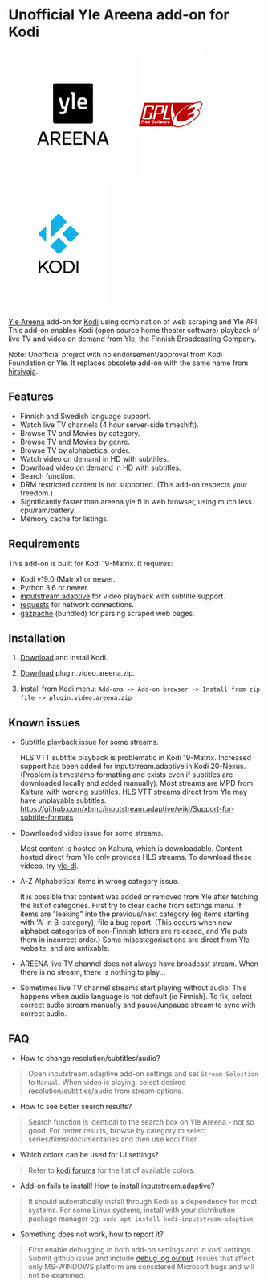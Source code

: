 # Unofficial Yle Areena add-on for Kodi
[![Yle logo](images/yle.png)](https://areena.yle.fi/tv)
[![GPLv3 logo](images/gplv3.png)](https://gnu.org/licenses/gpl-3.0)
[![Kodi logo](images/kodi.png)](https://kodi.tv)

[Yle Areena](https://areena.yle.fi/tv) add-on for [Kodi](https://github.com/xbmc/xbmc) using combination of web scraping and Yle API. 
This add-on enables Kodi (open source home theater software) playback of live TV and video on demand from Yle, the Finnish Broadcasting Company.

Note: Unofficial project with no endorsement/approval from Kodi Foundation or Yle. It replaces obsolete add-on with the same name from [hirsivaja](https://github.com/hirsivaja/plugin.video.areena).


## Features
- Finnish and Swedish language support.
- Watch live TV channels (4 hour server-side timeshift).
- Browse TV and Movies by category.
- Browse TV and Movies by genre.
- Browse TV by alphabetical order.
- Watch video on demand in HD with subtitles.
- Download video on demand in HD with subtitles.
- Search function.
- DRM restricted content is not supported. (This add-on respects your freedom.)
- Significantly faster than areena.yle.fi in web browser, using much less cpu/ram/battery.
- Memory cache for listings.


## Requirements
This add-on is built for Kodi 19-Matrix.
It requires:
 - Kodi v19.0 (Matrix) or newer.
 - Python 3.6 or newer.
 - [inputstream.adaptive](https://github.com/xbmc/inputstream.adaptive) for video playback with subtitle support.
 - [requests](https://github.com/psf/requests) for network connections.
 - [gazpacho](https://github.com/maxhumber/gazpacho) (bundled) for parsing scraped web pages.


## Installation

 1. [Download](https://kodi.tv/download/) and install Kodi.

 2. [Download](https://github.com/finnhubb/plugin.video.areena/releases/download/v1.1.0/plugin.video.areena.zip) plugin.video.areena.zip.

 3. Install from Kodi menu: `Add-ons -> Add-on browser -> Install from zip file -> plugin.video.areena.zip`


## Known issues
- Subtitle playback issue for some streams.

  HLS VTT subtitle playback is problematic in Kodi 19-Matrix. Increased support has been added for inputstream.adaptive in Kodi 20-Nexus.
  (Problem is timestamp formatting and exists even if subtitles are downloaded locally and added manually).
  Most streams are MPD from Kaltura with working subtitles. HLS VTT streams direct from Yle may have unplayable subtitles.
  <https://github.com/xbmc/inputstream.adaptive/wiki/Support-for-subtitle-formats>

- Downloaded video issue for some streams.

  Most content is hosted on Kaltura, which is downloadable. Content hosted direct from Yle only provides HLS streams.
  To download these videos, try [yle-dl](https://github.com/aajanki/yle-dl).

- A-Z Alphabetical items in wrong category issue.

  It is possible that content was added or removed from Yle after fetching the list of categories. First try to clear cache from settings menu.
  If items are "leaking" into the previous/next category (eg items starting with 'A' in B-category), file a bug report.
  (This occurs when new alphabet categories of non-Finnish letters are released, and Yle puts them in incorrect order.)
  Some miscategorisations are direct from Yle website, and are unfixable.

- AREENA live TV channel does not always have broadcast stream. When there is no stream, there is nothing to play...

- Sometimes live TV channel streams start playing without audio. This happens when audio language is not default (ie Finnish).
  To fix, select correct audio stream manually and pause/unpause stream to sync with correct audio.


## FAQ
- How to change resolution/subtitles/audio?

>  Open inputstream.adaptive add-on settings and set `Stream Selection` to `Manual`.
>  When video is playing, select desired resolution/subtitles/audio from stream options.

- How to see better search results?

>  Search function is identical to the search box on Yle Areena - not so good.
>  For better results, browse by category to select series/films/documentaries and then use kodi filter.

- Which colors can be used for UI settings?

>  Refer to [kodi forums](https://forum.kodi.tv/showthread.php?tid=210837) for the list of available colors.

- Add-on fails to install! How to install inputstream.adaptive?

>  It should automatically install through Kodi as a dependency for most systems.
>  For some Linux systems, install with your distribution package manager eg:
  `sudo apt install kodi-inputstream-adaptive`

- Something does not work, how to report it?

>  First enable debugging in both add-on settings and in kodi settings.
>  Submit github issue and include [debug log output](https://kodi.wiki/view/Log_file/Easy).
>  Issues that affect only MS-WINDOWS platform are considered Microsoft bugs and will not be examined.
